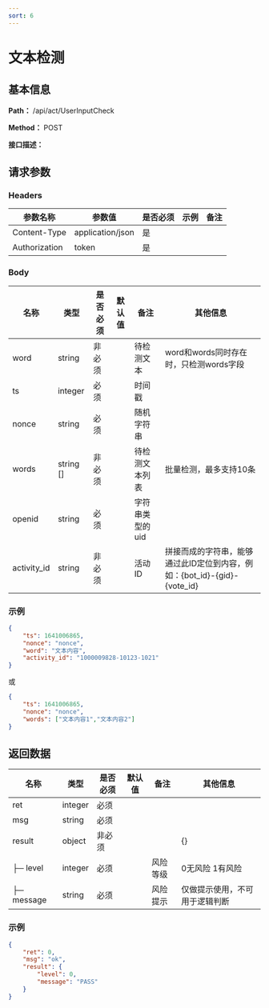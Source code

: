 ```yaml
---
sort: 6
---
```


# 文本检测

## 基本信息

**Path：** /api/act/UserInputCheck

**Method：** POST

**接口描述：**

## 请求参数

### Headers

| 参数名称          | 参数值              | 是否必须 | 示例 | 备注 |
|---------------|------------------|------|----|----|
| Content-Type  | application/json | 是    |    |    |
| Authorization | token            | 是    |    |    |

### Body

| 名称          | 类型      | 是否必须 | 默认值 | 备注             | 其他信息            |
|-------------|---------|------|-----|----------------|-----------------|
| word        | string  | 非必须   |     | 待检测文本     | word和words同时存在时，只检测words字段  |
| ts          | integer | 必须   |     | 时间戳            |                 |
| nonce       | string  | 必须   |     | 随机字符串          |                 |
| words       | string []  | 非必须   |     | 待检测文本列表     | 批量检测，最多支持10条  |
| openid       | string | 必须   |     | 字符串类型的uid     |                 |
| activity_id  | string | 非必须   |     | 活动ID | 拼接而成的字符串，能够通过此ID定位到内容，例如：{bot_id}-{gid}-{vote_id}  |

### 示例
```json
{
    "ts": 1641006865,
    "nonce": "nonce",
    "word": "文本内容",
    "activity_id": "1000009828-10123-1021"
}
```
或
```json
{
    "ts": 1641006865,
    "nonce": "nonce",
    "words": ["文本内容1","文本内容2"]
}
```


## 返回数据

| 名称                     | 类型      | 是否必须 | 默认值 | 备注     | 其他信息             |
|------------------------|---------|------|-----|--------|------------------|
| ret                    | integer | 必须   |     |       |                  |
| msg                    | string  | 必须   |     |       |                  |
| result                   | object  | 非必须  |     |        | {}               |
| ├─ level               | integer | 必须  |     | 风险等级 |        0无风险 1有风险          |
| ├─ message             | string | 必须  |     | 风险提示 | 仅做提示使用，不可用于逻辑判断     |

### 示例
```json
{
    "ret": 0,
    "msg": "ok",
    "result": {
        "level": 0,
        "message": "PASS"
    }
}
```